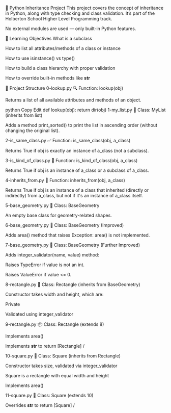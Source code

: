 📘 Python Inheritance Project
This project covers the concept of inheritance in Python, along with type checking and class validation. It’s part of the Holberton School Higher Level Programming track.

No external modules are used — only built-in Python features.

🧠 Learning Objectives
What is a subclass

How to list all attributes/methods of a class or instance

How to use isinstance() vs type()

How to build a class hierarchy with proper validation

How to override built-in methods like __str__

📂 Project Structure
0-lookup.py
🔍 Function: lookup(obj)

Returns a list of all available attributes and methods of an object.

python
Copy
Edit
def lookup(obj):
    return dir(obj)
1-my_list.py
📃 Class: MyList (inherits from list)

Adds a method print_sorted() to print the list in ascending order (without changing the original list).

2-is_same_class.py
✅ Function: is_same_class(obj, a_class)

Returns True if obj is exactly an instance of a_class (not a subclass).

3-is_kind_of_class.py
🧬 Function: is_kind_of_class(obj, a_class)

Returns True if obj is an instance of a_class or a subclass of a_class.

4-inherits_from.py
🧪 Function: inherits_from(obj, a_class)

Returns True if obj is an instance of a class that inherited (directly or indirectly) from a_class, but not if it's an instance of a_class itself.

5-base_geometry.py
📐 Class: BaseGeometry

An empty base class for geometry-related shapes.

6-base_geometry.py
🚧 Class: BaseGeometry (Improved)

Adds area() method that raises Exception: area() is not implemented.

7-base_geometry.py
📏 Class: BaseGeometry (Further Improved)

Adds integer_validator(name, value) method:

Raises TypeError if value is not an int.

Raises ValueError if value <= 0.

8-rectangle.py
🧱 Class: Rectangle (inherits from BaseGeometry)

Constructor takes width and height, which are:

Private

Validated using integer_validator

9-rectangle.py
📦 Class: Rectangle (extends 8)

Implements area()

Implements __str__ to return [Rectangle] <width>/<height>

10-square.py
🔳 Class: Square (inherits from Rectangle)

Constructor takes size, validated via integer_validator

Square is a rectangle with equal width and height

Implements area()

11-square.py
🔲 Class: Square (extends 10)

Overrides __str__ to return [Square] <width>/<height>
